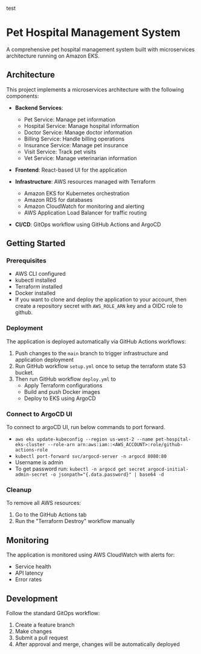 
test
# Pet Hospital Management System

A comprehensive pet hospital management system built with microservices architecture running on Amazon EKS. 

## Architecture

This project implements a microservices architecture with the following components:

- **Backend Services**:
  - Pet Service: Manage pet information
  - Hospital Service: Manage hospital information
  - Doctor Service: Manage doctor information
  - Billing Service: Handle billing operations
  - Insurance Service: Manage pet insurance
  - Visit Service: Track pet visits
  - Vet Service: Manage veterinarian information

- **Frontend**: React-based UI for the application

- **Infrastructure**: AWS resources managed with Terraform
  - Amazon EKS for Kubernetes orchestration
  - Amazon RDS for databases
  - Amazon CloudWatch for monitoring and alerting
  - AWS Application Load Balancer for traffic routing

- **CI/CD**: GitOps workflow using GitHub Actions and ArgoCD

## Getting Started

### Prerequisites

- AWS CLI configured
- kubectl installed
- Terraform installed
- Docker installed
- If you want to clone and deploy the application to your account, then create a repository secret with `AWS_ROLE_ARN` key and a OIDC role to github.
  
### Deployment

The application is deployed automatically via GitHub Actions workflows:

1. Push changes to the `main` branch to trigger infrastructure and application deployment
2. Run GitHub workflow `setup.yml` once to setup the terraform state S3 bucket.
3. Then run GitHub workflow `deploy.yml` to
   - Apply Terraform configurations
   - Build and push Docker images
   - Deploy to EKS using ArgoCD

### Connect to ArgoCD UI

To connect to argoCD UI, run below commands to port forward.
- `aws eks update-kubeconfig --region us-west-2 --name pet-hospital-eks-cluster --role-arn arn:aws:iam::<AWS_ACCOUNT>:role/github-actions-role`
- `kubectl port-forward svc/argocd-server -n argocd 8080:80`
- Username is admin
- To get password run: `kubectl -n argocd get secret argocd-initial-admin-secret -o jsonpath="{.data.password}" | base64 -d`

### Cleanup

To remove all AWS resources:

1. Go to the GitHub Actions tab
2. Run the "Terraform Destroy" workflow manually

## Monitoring

The application is monitored using AWS CloudWatch with alerts for:
- Service health
- API latency
- Error rates

## Development

Follow the standard GitOps workflow:
1. Create a feature branch
2. Make changes
3. Submit a pull request
4. After approval and merge, changes will be automatically deployed
